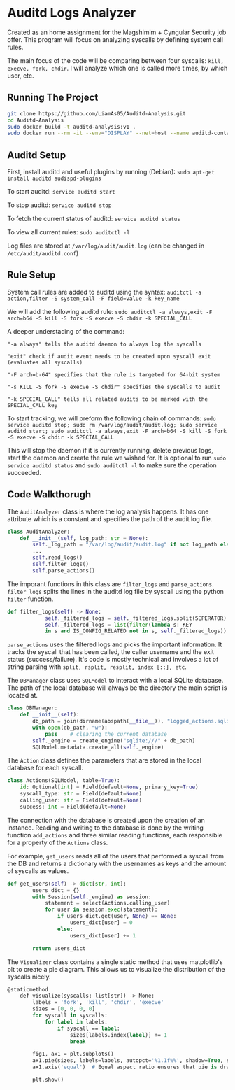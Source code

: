 
# Auditd Logs Analyzer
Created as an home assignment for the Magshimim + Cyngular Security job offer. This program will focus on analyzing syscalls by defining system call rules.

The main focus of the code will be comparing between four syscalls: `kill, execve, fork, chdir`. I will analyze which one is called more times, by which user, etc.


## Running The Project

```bash
git clone https://github.com/LiamAs05/Auditd-Analysis.git
cd Auditd-Analysis
sudo docker build -t auditd-analysis:v1 .
sudo docker run --rm -it --env="DISPLAY" --net=host --name auditd-container -v $HOME/.Xauthority:/root/.Xauthority:rw -v /var/log/audit/:/var/log/audit auditd-analysis:v1
```
## Auditd Setup

First, install auditd and useful plugins by running (Debian):
`sudo apt-get install auditd audispd-plugins`

To start auditd: `service auditd start`

To stop auditd: `service auditd stop`

To fetch the current status of auditd: `service auditd status`

To view all current rules: `sudo auditctl -l`

Log files are stored at `/var/log/audit/audit.log` (can be changed in `/etc/audit/auditd.conf`)
## Rule Setup

System call rules are added to auditd using the syntax: `auditctl -a action,filter -S system_call -F field=value -k key_name`

We will add the following auditd rule: `sudo auditctl -a always,exit -F arch=b64 -S kill -S fork -S execve -S chdir -k SPECIAL_CALL`

A deeper understading of the command:

`"-a always" tells the auditd daemon to always log the syscalls`

`"exit" check if audit event needs to be created upon syscall exit (evaluates all syscalls)`

`"-F arch=b-64" specifies that the rule is targeted for 64-bit system`

`"-s KILL -S fork -S execve -S chdir" specifies the syscalls to audit`

`"-k SPECIAL_CALL" tells all related audits to be marked with the SPECIAL_CALL key`

To start tracking, we will preform the following chain of commands:
`sudo service auditd stop; sudo rm /var/log/audit/audit.log; sudo service auditd start; sudo auditctl -a always,exit -F arch=b64 -S kill -S fork -S execve -S chdir -k SPECIAL_CALL`

This will stop the daemon if it is currently running, delete previous logs, start the daemon and create the rule we wished for. It is optional to run `sudo service auditd status` and `sudo auditctl -l` to make sure the operation succeeded.
## Code Walkthorugh


The `AuditAnalyzer` class is where the log analysis happens. It has one attribute which is a constant and specifies the path of the audit log file.
```py
class AuditAnalyzer:
    def __init__(self, log_path: str = None):
        self._log_path = "/var/log/audit/audit.log" if not log_path else log_path
        ...
        self.read_logs()
        self.filter_logs()
        self.parse_actions()
```

The imporant functions in this class are `filter_logs` and `parse_actions`.
`filter_logs` splits the lines in the auditd log file by syscall using the python `filter` function.

```py
def filter_logs(self) -> None:
            self._filtered_logs = self._filtered_logs.split(SEPERATOR)
            self._filtered_logs = list(filter(lambda s: KEY 
            in s and IS_CONFIG_RELATED not in s, self._filtered_logs))
```

`parse_actions` uses the filtered logs and picks the important information. It tracks the syscall that has been called, the caller username and the exit status (success/failure). It's code is mostly technical and involves a lot of string parsing with `split, rsplit, resplit, index [::], etc`.


The `DBManager` class uses `SQLModel` to interact with a local SQLite database. The path of the local database will always be the directory the main script is located at.  

```py
class DBManager:
    def __init__(self):
        db_path = join(dirname(abspath(__file__)), "logged_actions.sqlite")
        with open(db_path, "w"):
            pass    # clearing the current database
        self._engine = create_engine("sqlite:///" + db_path)
        SQLModel.metadata.create_all(self._engine)
```

The `Action` class defines the parameters that are stored in the local database for each syscall.
```py
class Actions(SQLModel, table=True):
    id: Optional[int] = Field(default=None, primary_key=True)
    syscall_type: str = Field(default=None)
    calling_user: str = Field(default=None)    
    success: int = Field(default=None)
```

The connection with the database is created upon the creation of an instance. Reading and writing to the database is done by the writing function `add_actions` and three similar reading functions, each responsible for a property of the `Actions` class.

For example, `get_users` reads all of the users that performed a syscall from the DB and returns a dictionary with the usernames as keys and the amount of syscalls as values.
```py
def get_users(self) -> dict[str, int]:
        users_dict = {}
        with Session(self._engine) as session:
            statement = select(Actions.calling_user)
            for user in session.exec(statement):
                if users_dict.get(user, None) == None:
                    users_dict[user] = 0
                else:
                    users_dict[user] += 1

        return users_dict
``` 

The `Visualizer` class contains a single static method that uses matplotlib's plt to create a pie diagram. This allows us to visualize the distribution of the syscalls nicely.
```p
@staticmethod
    def visualize(syscalls: list[str]) -> None:
        labels = 'fork', 'kill', 'chdir', 'execve'
        sizes = [0, 0, 0, 0]
        for syscall in syscalls:
            for label in labels:
                if syscall == label:
                    sizes[labels.index(label)] += 1
                    break

        fig1, ax1 = plt.subplots()
        ax1.pie(sizes, labels=labels, autopct='%1.1f%%', shadow=True, startangle=90)
        ax1.axis('equal')  # Equal aspect ratio ensures that pie is drawn as a circle.

        plt.show()
```